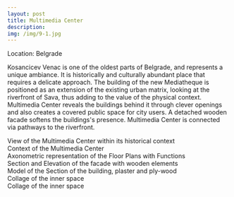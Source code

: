 ```yaml
---
layout: post
title: Multimedia Center
description:
img: /img/9-1.jpg
---
```


Location: Belgrade

Kosancicev Venac is one of the oldest parts of Belgrade, and represents a unique ambiance. It is historically and culturally abundant place that requires a delicate approach. The building of the new Mediatheque is positioned as an extension of the existing urban matrix, looking at the riverfront of Sava, thus adding to the value of the physical context. Multimedia Center reveals the buildings behind it through clever openings and also creates a covered public space for city users. A detached wooden facade softens the buildings's presence. Multimedia Center is connected via pathways to the riverfront.

<div class="img_row">
	<img class="col three" src="{{ site.baseurl }}/img/9-0.jpg" alt="" title="example image"/>
</div>
<div class="col three caption">
	View of the Multimedia Center within its historical context
</div>



<div class="img_row">
	<img class="col three" src="{{ site.baseurl }}/img/9-1.jpg" alt="" title="example image"/>
</div>
<div class="col three caption">
	Context of the Multimedia Center
</div>



<div class="img_row">
	<img class="col three" src="{{ site.baseurl }}/img/9-2.jpg" alt="" title="example image"/>
</div>
<div class="col three caption">
	Axonometric representation of the Floor Plans with Functions 
</div>



<div class="img_row">
	<img class="col three" src="{{ site.baseurl }}/img/9-3.jpg" alt="" title="example image"/>
</div>
<div class="col three caption">
	Section and Elevation of the facade with wooden elements
</div>



<div class="img_row">
	<img class="col three" src="{{ site.baseurl }}/img/9-4.jpg" alt="" title="example image"/>
</div>
<div class="col three caption">
	Model of the Section of the building, plaster and ply-wood
</div>



<div class="img_row">
	<img class="col three" src="{{ site.baseurl }}/img/9-5.jpg" alt="" title="example image"/>
</div>
<div class="col three caption">
	Collage of the inner space
</div>



<div class="img_row">
	<img class="col three" src="{{ site.baseurl }}/img/9-6.jpg" alt="" title="example image"/>
</div>
<div class="col three caption">
	Collage of the inner space
</div>
